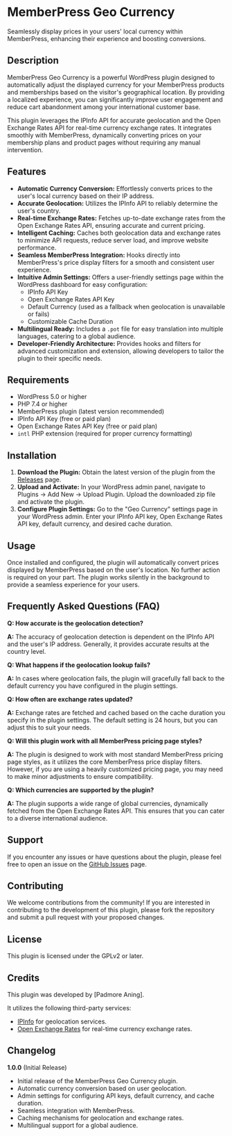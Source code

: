 # MemberPress Geo Currency

Seamlessly display prices in your users' local currency within MemberPress, enhancing their experience and boosting conversions.

## Description

MemberPress Geo Currency is a powerful WordPress plugin designed to automatically adjust the displayed currency for your MemberPress products and memberships based on the visitor's geographical location. By providing a localized experience, you can significantly improve user engagement and reduce cart abandonment among your international customer base.

This plugin leverages the IPInfo API for accurate geolocation and the Open Exchange Rates API for real-time currency exchange rates. It integrates smoothly with MemberPress, dynamically converting prices on your membership plans and product pages without requiring any manual intervention.

## Features

*   **Automatic Currency Conversion:** Effortlessly converts prices to the user's local currency based on their IP address.
*   **Accurate Geolocation:** Utilizes the IPInfo API to reliably determine the user's country.
*   **Real-time Exchange Rates:** Fetches up-to-date exchange rates from the Open Exchange Rates API, ensuring accurate and current pricing.
*   **Intelligent Caching:** Caches both geolocation data and exchange rates to minimize API requests, reduce server load, and improve website performance.
*   **Seamless MemberPress Integration:** Hooks directly into MemberPress's price display filters for a smooth and consistent user experience.
*   **Intuitive Admin Settings:** Offers a user-friendly settings page within the WordPress dashboard for easy configuration:
    *   IPInfo API Key
    *   Open Exchange Rates API Key
    *   Default Currency (used as a fallback when geolocation is unavailable or fails)
    *   Customizable Cache Duration
*   **Multilingual Ready:** Includes a `.pot` file for easy translation into multiple languages, catering to a global audience.
*   **Developer-Friendly Architecture:** Provides hooks and filters for advanced customization and extension, allowing developers to tailor the plugin to their specific needs.

## Requirements

*   WordPress 5.0 or higher
*   PHP 7.4 or higher
*   MemberPress plugin (latest version recommended)
*   IPInfo API Key (free or paid plan)
*   Open Exchange Rates API Key (free or paid plan)
*   `intl` PHP extension (required for proper currency formatting)

## Installation

1.  **Download the Plugin:** Obtain the latest version of the plugin from the [Releases](https://github.com/rizennews/memberpress-geo-currency/releases) page.
2.  **Upload and Activate:** In your WordPress admin panel, navigate to Plugins -> Add New -> Upload Plugin. Upload the downloaded zip file and activate the plugin.
3.  **Configure Plugin Settings:** Go to the "Geo Currency" settings page in your WordPress admin. Enter your IPInfo API key, Open Exchange Rates API key, default currency, and desired cache duration.

## Usage

Once installed and configured, the plugin will automatically convert prices displayed by MemberPress based on the user's location. No further action is required on your part. The plugin works silently in the background to provide a seamless experience for your users.

## Frequently Asked Questions (FAQ)

**Q: How accurate is the geolocation detection?**

**A:** The accuracy of geolocation detection is dependent on the IPInfo API and the user's IP address. Generally, it provides accurate results at the country level.

**Q: What happens if the geolocation lookup fails?**

**A:** In cases where geolocation fails, the plugin will gracefully fall back to the default currency you have configured in the plugin settings.

**Q: How often are exchange rates updated?**

**A:** Exchange rates are fetched and cached based on the cache duration you specify in the plugin settings. The default setting is 24 hours, but you can adjust this to suit your needs.

**Q: Will this plugin work with all MemberPress pricing page styles?**

**A:** The plugin is designed to work with most standard MemberPress pricing page styles, as it utilizes the core MemberPress price display filters. However, if you are using a heavily customized pricing page, you may need to make minor adjustments to ensure compatibility.

**Q: Which currencies are supported by the plugin?**

**A:** The plugin supports a wide range of global currencies, dynamically fetched from the Open Exchange Rates API. This ensures that you can cater to a diverse international audience.

## Support

If you encounter any issues or have questions about the plugin, please feel free to open an issue on the [GitHub Issues](https://github.com/rizennews/memberpress-geo-currency/issues) page.

## Contributing

We welcome contributions from the community! If you are interested in contributing to the development of this plugin, please fork the repository and submit a pull request with your proposed changes.

## License

This plugin is licensed under the GPLv2 or later.

## Credits

This plugin was developed by [Padmore Aning].

It utilizes the following third-party services:

*   [IPInfo](https://ipinfo.io/) for geolocation services.
*   [Open Exchange Rates](https://openexchangerates.org/) for real-time currency exchange rates.

## Changelog

**1.0.0** (Initial Release)

*   Initial release of the MemberPress Geo Currency plugin.
*   Automatic currency conversion based on user geolocation.
*   Admin settings for configuring API keys, default currency, and cache duration.
*   Seamless integration with MemberPress.
*   Caching mechanisms for geolocation and exchange rates.
*   Multilingual support for a global audience.
